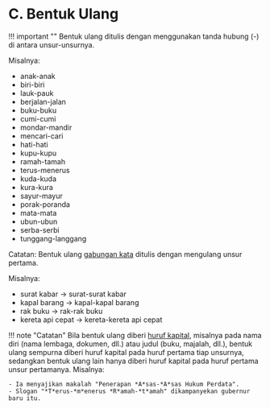 # C. Bentuk Ulang

!!! important ""
	Bentuk ulang ditulis dengan menggunakan tanda hubung (-) di antara unsur-unsurnya.

Misalnya:

- anak-anak
- biri-biri
- lauk-pauk
- berjalan-jalan
- buku-buku
- cumi-cumi
- mondar-mandir
- mencari-cari
- hati-hati
- kupu-kupu
- ramah-tamah
- terus-menerus
- kuda-kuda
- kura-kura
- sayur-mayur
- porak-poranda
- mata-mata
- ubun-ubun
- serba-serbi
- tunggang-langgang

Catatan: Bentuk ulang [gabungan kata](gabungan-kata) ditulis dengan mengulang unsur pertama.

Misalnya:

- surat kabar → surat-surat kabar
- kapal barang → kapal-kapal barang
- rak buku → rak-rak buku
- kereta api cepat → kereta-kereta api cepat

!!! note "Catatan"
	Bila bentuk ulang diberi [huruf kapital](../huruf/huruf-kapital), misalnya pada nama diri (nama lembaga, dokumen, dll.) atau judul (buku, majalah, dll.), bentuk ulang sempurna diberi huruf kapital pada huruf pertama tiap unsurnya, sedangkan bentuk ulang lain hanya diberi huruf kapital pada huruf pertama unsur pertamanya. Misalnya:
	
	- Ia menyajikan makalah "Penerapan *A*sas-*A*sas Hukum Perdata".
	- Slogan "*T*erus-*m*enerus *R*amah-*t*amah" dikampanyekan gubernur baru itu.
